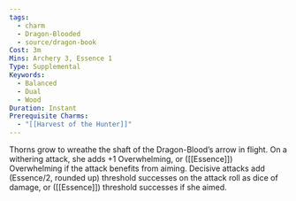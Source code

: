 ```yaml
---
tags:
  - charm
  - Dragon-Blooded
  - source/dragon-book
Cost: 3m
Mins: Archery 3, Essence 1
Type: Supplemental
Keywords:
  - Balanced
  - Dual
  - Wood
Duration: Instant
Prerequisite Charms:
  - "[[Harvest of the Hunter]]"
---
```

Thorns grow to wreathe the shaft of the Dragon-Blood’s arrow in flight. On a withering attack, she adds +1 Overwhelming, or ([[Essence]]) Overwhelming if the attack benefits from aiming. Decisive attacks add (Essence/2, rounded up) threshold successes on the attack roll as dice of damage, or ([[Essence]]) threshold successes if she aimed.
